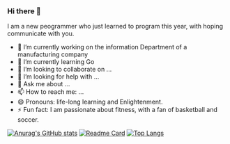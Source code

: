 ### Hi there 👋
I am a new peogrammer who just learned to program this year, with hoping communicate with you.
- 🔭 I’m currently working on the information Department of a manufacturing company 
- 🌱 I’m currently learning Go 
- 👯 I’m looking to collaborate on ...
- 🤔 I’m looking for help with ...
- 💬 Ask me about ...
- 📫 How to reach me: ...
- 😄 Pronouns: life-long learning and Enlightenment.
- ⚡ Fun fact: I am passionate about fitness, with a fan of basketball and soccer.

[![Anurag's GitHub stats](https://github-readme-stats.vercel.app/api?username=ljqdeGolang&hide=contribs,stars&count_private=true&show_icons=true&theme=tokyonight)](https://github.com/anuraghazra/github-readme-stats)
[![Readme Card](https://github-readme-stats.vercel.app/api/pin/?username=ljqdeGolang&repo=Studynotebook&show_icons=true&theme=onedark)](https://github.com/anuraghazra/github-readme-stats)
[![Top Langs](https://github-readme-stats.vercel.app/api/top-langs/?username=ljqdeGolang&theme=cobalt)](https://github.com/anuraghazra/github-readme-stats)
